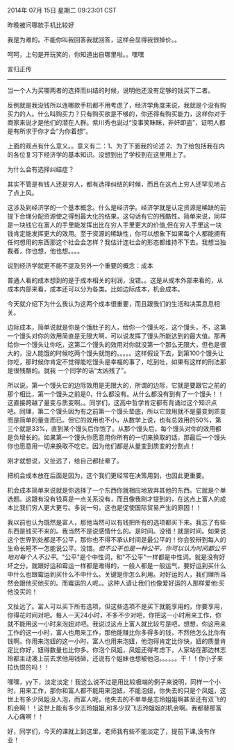 2014年 07月 15日 星期二 09:23:01 CST

昨晚被问哪款手机比较好

我是为难的。不能你叫我回答我就回答，这样会显得我很掉价。。

呵呵，上句是开玩笑的，你知道出自哪里啦。。嘿嘿

言归正传

------------
当一个人为买哪两者的选择而纠结的时候，说明他还没有足够的钱买下二者。

反例就是我没钱所以连哪款手机都不用考虑了，经济学角度来说，我就是个没有购买力的人。什么叫购买力？只有购买欲是不够的，你还得有购买能力，这样你对于商家来说才是他们的潜在人群。紫川秀也说过“没事笑眯眯，非奸即盗”，证明人都是有所求于你才会“为你着想”。

上面的观点有什么意义。。意义有二：1、为了下面我的论述 2、为了给包括我在内的各位复习下经济学的基本知识。没想到出了学校到在这里用上了。


为什么会有选择纠结症？

其实不管是有钱人还是穷人，都有选择纠结的时候，而且在这点上穷人还罕见地占了点上风。

这涉及到经济学的一个基本概念。什么是经济学。经济学就是认定资源是稀缺的前提下合理分配资源使之得到最大化的结果。这句话有它的残酷性。简单来说，同样是一块钱它在富人的手里能发挥出比在穷人手里更大的价值,但在穷人手里这一块钱肯定能发挥更大的效用。至于资源的稀缺性，你可以想象下如果每个人都能拥有任何想用的东西那这个社会会怎样？我估计连社会的形态都维持不下去。我想当独裁者，你也想，他也想。。。。

说到经济学就更不能不提及另外一个重要的概念：成本

普通人看的成本想到的是于成本相关的利润，没错。。这是从成本外部来看的，从成本内部来看，成本还可以分为各类。比如边际成本，机会成本。

今天就介绍下为什么我认为这两个成本很重要，而且跟我们的生活和决策息息相关。

边际成本，简单说就是你是个饿肚子的人，给你一个馒头吃，这个馒头，不，这第一个馒头对你的效用简直是无限大啊，可以说发挥了馒头所能达到的最大值。那再给你一个馒头让你吃，这第二个馒头的效用对你就没第一个那么无限大，但也是很大的，没人能饿的时候吃两个馒头就饱的。。。。。这样假设下去，到第100个馒头让你吃，那时候你肯定不觉得能吃馒头是幸福的事了，吃到吐，如果有这样的刑法那是很残酷的。就我 一个同学的话“太凶残了”。

所以说，第一个馒头它的边际效用是无限大的，所谓的边际，它就是要跟它之前的那个相比，第一个馒头之前是0，什么都没有。从什么都没有到有了一个馒头！！这直接跨越了量变与质变啊。。同学们，这高中哲学肯定都有背诵过这个知识点吧。同理，第二个馒头因为有之前第一个馒头垫底，所以它效用就不是量变到质变而是简单的量变而已。但它的效用也不小，从数学上说，也有总效用的50%，第三个就是33%，直到某个馒头后你饱了。从那个馒头后，每个馒头对你的效用都是负增长的。如果第一个馒头你愿意用你所有的一切来换取的话，那最后一个馒头你也愿意用一切来换取不吃它。因为他们都是从量变到质变的分割点！

刚才就想说，又扯远了，给自己都扯晕了。

把机会成本放在后面是因为，这个我们更经常在决策用到，也因此更重要。

机会成本简单来说就是你选择了一个东西你就相应地放弃其他的东西。它就是个单选题。这跟有没有钱真是一点关系没有，而且像我刚才提到的，在这点上富人的成本比我们穷人更大更亏。多说一句，这也是促使国际贸易产生的原因！！

我以前也认为既然是富人，那他当然可以有钱把所有的选项都买下来。我忘了有些东西是钱买不来的。我当然不是说感情什么的。是时间。没错！就是时间。如果说这个世界到处都是不公平，那你也不得不承认时间是最公平的！你会狡辩到每人的生命长短不一怎能说公平。没错。*但不公平也是一种公平，你可以认为时间都公平地对每个人不公平*。"公平"是个中性词，和"不公平"一样都是中性词。就是没有好坏之分。就跟好运和霉运一样都是难得的，一般人都是一般运气，要好运到买什么中什么也跟霉运到买什么不中什么。关键是你怎么利用。对好运的人，我们理所当然会跟他买他买的。而霉运的人呢。。这种人请让我们也像爱好运的人那样爱他:买他没买的！

又扯远了。富人可以买下所有选项，但这些选项不是买下就能享用的，你要享用，你得花时间对吧。每人一天24小时，不多不少对吧，你把这一小时用来工作，你就不能用这一小时来泡妞对吧。我说过这点上富人就比较亏是吧，想想，你这用来工作的这一小时，富人也用来工作，那他能赚比你多得多的钱，不然他怎么比你有钱啊。你用来泡妞的这一小时，富人也用来泡妞，他泡得肯定比你快，妞的质量肯定比你好，妞得数量也比你多。你泡个凤姐，凤姐还得考虑下，人家站在那边林志玲都主动凑上前去求他用钱砸，还说有个姐妹也想被他泡。。。。。。干！！你小子来拉仇恨的吗！！

嘿嘿，yy下，淡定淡定！我这么说不过是用比较极端的例子来说明，同样一个小时，用来工作，那你和富人都不能用来泡妞，不能泡妞，你失去的只是个凤姐，这世上有多少凤姐没人泡，而富人呢，他失去的不单单是志玲姐姐啊甚至还有双飞的机会啊！！这世上能有多少志玲姐姐,和多少双飞志玲姐姐的机会啊。我都替那富人心痛啊！！


好，同学们，今天的课就上到这里，老师我有些不能淡定了，提前下课,没有作业！
